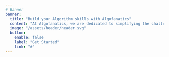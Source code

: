 ```yaml
---
# Banner
banner:
  title: "Build your Algorithm skills with Algofanatics"
  content: "At Algofanatics, we are dedicated to simplifying the challenges that struggling developers face when navigating the market space."
  image: "/assets/header/header.svg"
  button:
    enable: false
    label: "Get Started"
    link: "#"
---
```

